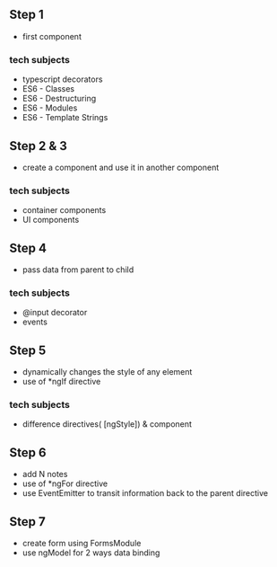 
## Step 1
- first component


### tech subjects
- typescript decorators
- ES6 - Classes
- ES6 - Destructuring
- ES6 - Modules
- ES6 - Template Strings


## Step 2 & 3
- create a component and use it in another component


### tech subjects
- container components
- UI components


## Step 4
- pass data from parent to child

### tech subjects
- @input decorator
- events


## Step 5
- dynamically changes the style of any element
- use of *ngIf directive

### tech subjects
- difference directives( [ngStyle]) & component

## Step 6
- add N notes
- use of *ngFor directive
- use EventEmitter to transit information back to the parent directive

## Step 7
- create form using FormsModule
- use ngModel for 2 ways data binding

